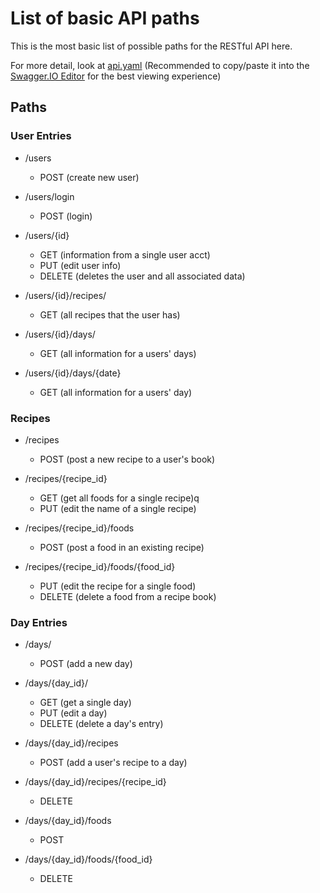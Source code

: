 # List of basic API paths

This is the most basic list of possible paths for the RESTful API here.

For more detail, look at [api.yaml](./api.yaml) (Recommended to copy/paste it into the [Swagger.IO Editor](https://editor.swagger.io/) for the best viewing experience)

## Paths

### User Entries
* /users
    * POST (create new user)

* /users/login
    * POST (login)

* /users/{id}
    * GET (information from a single user acct)
    * PUT (edit user info)
    * DELETE (deletes the user and all associated data)

* /users/{id}/recipes/
    * GET (all recipes that the user has)

* /users/{id}/days/
    * GET (all information for a users' days)

* /users/{id}/days/{date}
    * GET (all information for a users' day)

### Recipes
* /recipes
    * POST (post a new recipe to a user's book)

* /recipes/{recipe_id}
    * GET (get all foods for a single recipe)q
    * PUT (edit the name of a single recipe)

* /recipes/{recipe_id}/foods
    * POST (post a food in an existing recipe)

* /recipes/{recipe_id}/foods/{food_id}
    * PUT (edit the recipe for a single food)
    * DELETE (delete a food from a recipe book)

### Day Entries
* /days/
    * POST (add a new day)

* /days/{day_id}/
    * GET (get a single day)
    * PUT (edit a day)
    * DELETE (delete a day's entry)

* /days/{day_id}/recipes
    * POST (add a user's recipe to a day)

* /days/{day_id}/recipes/{recipe_id}
    * DELETE

* /days/{day_id}/foods
    * POST

* /days/{day_id}/foods/{food_id}
    * DELETE